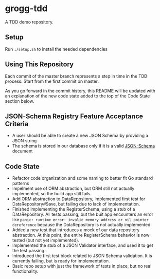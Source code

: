 # grogg-tdd
A TDD demo repository.

## Setup
Run `./setup.sh` to install the needed dependencies

## Using This Repository
Each commit of the master branch represents a step in time in the TDD process. Start from the first commit on master.

As you go forward in the commit history, this README will be updated with an explanation of the new code state added to the top of the Code State section below.

## JSON-Schema Registry Feature Acceptance Criteria
- A user should be able to create a new JSON Schema by providing a JSON string
- The schema is stored in our database only if it is a valid [JSON-Schema](https://json-schema.org) document

## Code State
- Refactor code organization and some naming to better fit Go standard patterns
- Impelment use of ORM abstraction, but ORM still not actually implemented, so the build app still fails.
- Add ORM abstraction to DataRepository, implemented first test for DataRepository#Save, but failing due to lack of implementation.
- Finished implementing the RegisterSchema, using a stub of a DataRepository. All tests passing, but the buit app encounters an error like `panic: runtime error: invalid memory address or nil pointer dereference` because the DataRepository is not actually implemented.
- Added a new test that introduces a mock of our data repository abstraction. At this point, the entire RegisterSchema behavior is now tested (but not yet implemented).
- Implemented the stub of a JSON Validator interface, and used it to get the test passing.
- Introduced the first test block related to JSON Schema validation. It is currently failing, but is ready for implementation.
- Basic repo setup with just the framework of tests in place, but no real functionality.